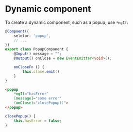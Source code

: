 # Dynamic component

 To create a dynamic component, such as a popup, use `*ngIf`:

```typescript
@Compoent({
    seletor: 'popup',
    // ...
})
export class PopupComponent {
    @Input() message = "";
    @Output() onClose = new EventEmitter<void>();

    onCloseFn () {
        this.close.emit()
    }
}
```

```html
<popup
    *ngIf="hasError"
    [message]="some error"
    (onClose)="closePopup()">
</popup>
```

```typescript
closePopup() {
    this.hasError = false;
}
```
